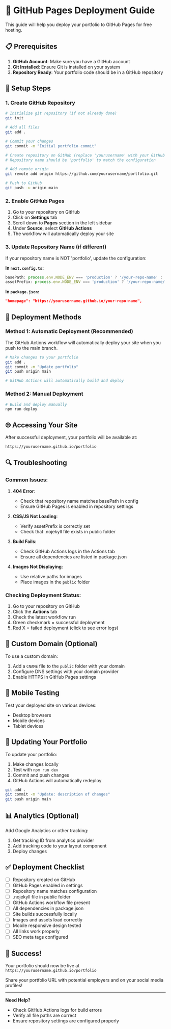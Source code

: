 # 🚀 GitHub Pages Deployment Guide

This guide will help you deploy your portfolio to GitHub Pages for free hosting.

## 📋 Prerequisites

1. **GitHub Account**: Make sure you have a GitHub account
2. **Git Installed**: Ensure Git is installed on your system
3. **Repository Ready**: Your portfolio code should be in a GitHub repository

## 🔧 Setup Steps

### 1. Create GitHub Repository

```bash
# Initialize git repository (if not already done)
git init

# Add all files
git add .

# Commit your changes
git commit -m "Initial portfolio commit"

# Create repository on GitHub (replace 'yourusername' with your GitHub username)
# Repository name should be 'portfolio' to match the configuration

# Add remote origin
git remote add origin https://github.com/yourusername/portfolio.git

# Push to GitHub
git push -u origin main
```

### 2. Enable GitHub Pages

1. Go to your repository on GitHub
2. Click on **Settings** tab
3. Scroll down to **Pages** section in the left sidebar
4. Under **Source**, select **GitHub Actions**
5. The workflow will automatically deploy your site

### 3. Update Repository Name (if different)

If your repository name is NOT 'portfolio', update the configuration:

**In `next.config.ts`:**
```typescript
basePath: process.env.NODE_ENV === 'production' ? '/your-repo-name' : '',
assetPrefix: process.env.NODE_ENV === 'production' ? '/your-repo-name/' : '',
```

**In `package.json`:**
```json
"homepage": "https://yourusername.github.io/your-repo-name",
```

## 🚀 Deployment Methods

### Method 1: Automatic Deployment (Recommended)

The GitHub Actions workflow will automatically deploy your site when you push to the main branch.

```bash
# Make changes to your portfolio
git add .
git commit -m "Update portfolio"
git push origin main

# GitHub Actions will automatically build and deploy
```

### Method 2: Manual Deployment

```bash
# Build and deploy manually
npm run deploy
```

## 🌐 Accessing Your Site

After successful deployment, your portfolio will be available at:
```
https://yourusername.github.io/portfolio
```

## 🔍 Troubleshooting

### Common Issues:

1. **404 Error**: 
   - Check that repository name matches basePath in config
   - Ensure GitHub Pages is enabled in repository settings

2. **CSS/JS Not Loading**:
   - Verify assetPrefix is correctly set
   - Check that .nojekyll file exists in public folder

3. **Build Fails**:
   - Check GitHub Actions logs in the Actions tab
   - Ensure all dependencies are listed in package.json

4. **Images Not Displaying**:
   - Use relative paths for images
   - Place images in the `public` folder

### Checking Deployment Status:

1. Go to your repository on GitHub
2. Click the **Actions** tab
3. Check the latest workflow run
4. Green checkmark = successful deployment
5. Red X = failed deployment (click to see error logs)

## 🎯 Custom Domain (Optional)

To use a custom domain:

1. Add a `CNAME` file to the `public` folder with your domain
2. Configure DNS settings with your domain provider
3. Enable HTTPS in GitHub Pages settings

## 📱 Mobile Testing

Test your deployed site on various devices:
- Desktop browsers
- Mobile devices
- Tablet devices

## 🔄 Updating Your Portfolio

To update your portfolio:

1. Make changes locally
2. Test with `npm run dev`
3. Commit and push changes
4. GitHub Actions will automatically redeploy

```bash
git add .
git commit -m "Update: description of changes"
git push origin main
```

## 📊 Analytics (Optional)

Add Google Analytics or other tracking:

1. Get tracking ID from analytics provider
2. Add tracking code to your layout component
3. Deploy changes

## ✅ Deployment Checklist

- [ ] Repository created on GitHub
- [ ] GitHub Pages enabled in settings
- [ ] Repository name matches configuration
- [ ] .nojekyll file in public folder
- [ ] GitHub Actions workflow file present
- [ ] All dependencies in package.json
- [ ] Site builds successfully locally
- [ ] Images and assets load correctly
- [ ] Mobile responsive design tested
- [ ] All links work properly
- [ ] SEO meta tags configured

## 🎉 Success!

Your portfolio should now be live at `https://yourusername.github.io/portfolio`

Share your portfolio URL with potential employers and on your social media profiles!

---

**Need Help?**
- Check GitHub Actions logs for build errors
- Verify all file paths are correct
- Ensure repository settings are configured properly
